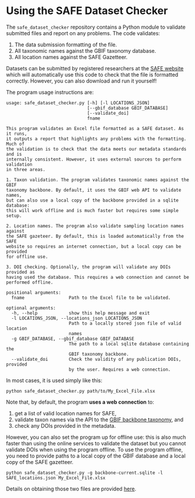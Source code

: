 # Using the SAFE Dataset Checker

The `safe_dataset_checker` repository contains a Python module to validate submitted files and report on
any problems. The code validates:

  1. The data submission formatting of the file.
  1. All taxonomic names against the GBIF taxonomy database.
  1. All location names against the SAFE Gazetteer.

Datasets can be submitted by registered researchers at the [SAFE
website](https://safeproject.net/datasets/submit_dataset) which will automatically use this code to check
that the file is formatted correctly. However, you can also download and run it yourself!

The program usage instructions are:

    usage: safe_dataset_checker.py [-h] [-l LOCATIONS_JSON]
                                   [--gbif_database GBIF_DATABASE]
                                   [--validate_doi]
                                   fname

    This program validates an Excel file formatted as a SAFE dataset. As it runs,
    it outputs a report that highlights any problems with the formatting. Much of
    the validation is to check that the data meets our metadata standards and is
    internally consistent. However, it uses external sources to perform validation
    in three areas.

    1. Taxon validation. The program validates taxonomic names against the GBIF
    taxonomy backbone. By default, it uses the GBIF web API to validate names,
    but can also use a local copy of the backbone provided in a sqlite database:
    this will work offline and is much faster but requires some simple setup.

    2. Location names. The program also validate sampling location names against
    the SAFE gazeteer. By default, this is loaded automatically from the SAFE
    website so requires an internet connection, but a local copy can be provided
    for offline use.

    3. DOI checking. Optionally, the program will validate any DOIs provided as
    having used the database. This requires a web connection and cannot be
    performed offline.

    positional arguments:
      fname                 Path to the Excel file to be validated.

    optional arguments:
      -h, --help            show this help message and exit
      -l LOCATIONS_JSON, --locations_json LOCATIONS_JSON
                            Path to a locally stored json file of valid location
                            names
      -g GBIF_DATABASE, --gbif_database GBIF_DATABASE
                            The path to a local sqlite database containing the
                            GBIF taxonomy backbone.
      --validate_doi        Check the validity of any publication DOIs, provided
                            by the user. Requires a web connection.


In most cases, it is used simply like this:

    python safe_dataset_checker.py path/to/My_Excel_File.xlsx

Note that, by default, the program **uses a web connection** to:

1. get a list of valid location names for SAFE, 
2. validate taxon names via the API to the [GBIF backbone taxonomy](https://www.gbif.org/dataset/d7dddbf4-2cf0-4f39-9b2a-bb099caae36c), and
3. check any DOIs provided in the metadata. 

However, you can also set the program up for offline use: this is also much faster than using the online
services to validate the dataset but you cannot validate DOIs when using the program offline. To use the program offline, you need to provide paths to a local copy of the GBIF database and a local copy of the SAFE gazetteer.

    python safe_dataset_checker.py -g backbone-current.sqlite -l SAFE_locations.json My_Excel_File.xlsx

Details on obtaining those two files are provided [here]().
